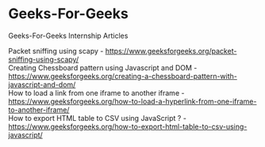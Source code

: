 # Geeks-For-Geeks
Geeks-For-Geeks Internship Articles

Packet sniffing using scapy - https://www.geeksforgeeks.org/packet-sniffing-using-scapy/</br>
Creating Chessboard pattern using Javascript and DOM - https://www.geeksforgeeks.org/creating-a-chessboard-pattern-with-javascript-and-dom/<br/>
How to load a link from one iframe to another iframe - https://www.geeksforgeeks.org/how-to-load-a-hyperlink-from-one-iframe-to-another-iframe/ <br/>
How to export HTML table to CSV using JavaScript ? - https://www.geeksforgeeks.org/how-to-export-html-table-to-csv-using-javascript/ <br/>
